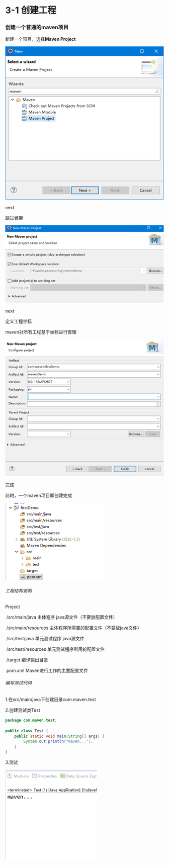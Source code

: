 # 3-1 创建工程

### 创建一个普通的maven项目

新建一个项目，选择**Maven Project**





 ![创建maven工程1](images\创建maven工程1.png)

next

跳过骨架

 ![创建maven工程2](images\创建maven工程2.png)

next

定义工程坐标

maven对所有工程基于坐标进行管理

 ![创建maven工程3](images\创建maven工程3.png)

完成

此时，一个maven项目即创建完成

 ![maven工程结构](images\maven工程结构.png)

###### 工程结构说明

Project

​	/src/main/java      主体程序 java源文件（不要放配置文件）

​	/src/main/resources  主体程序所需要的配置文件（不要放java文件）

​	/src/test/java       单元测试程序 java源文件

​	/src/test/resources   单元测试程序所用的配置文件

​	/target            编译输出目录 

​	pom.xml          Maven进行工作的主要配置文件



###### 编写测试代码

1.在src/main/java下创建目录com.maven.test

2.创建测试类Test

```java
package com.maven.test;

public class Test {
	public static void main(String[] args) {
		System.out.println("maven...");
	}
}
```

3.测试

 ![maven测试](images\maven测试.png)

​	















































